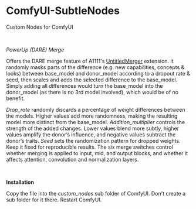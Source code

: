 # ComfyUI-SubtleNodes
Custom Nodes for ComfyUI

<br>

*PowerUp (DARE) Merge*

Offers the DARE merge feature of A1111's [UntitledMerger](https://github.com/groinge/sd-webui-untitledmerger) extension. It randomly masks parts of the difference (e.g. new capabilities, concepts & looks) between base_model and donor_model according to a dropout rate & seed, then scales and adds the selected difference to the base_model. Simply adding all differences would turn the base_model into the donor_model (as there is no 3rd model involved), which would be of no benefit.

*Drop_rate* randomly discards a percentage of weight differences between the models. Higher values add more randomness, making the resulting model more distinct from the base_model.
*Addition_multiplier* controls the strength of the added changes. Lower values blend more subtly, higher values amplify the donor’s influence, and negative values subtract the donor’s traits.
*Seed* sets the randomization pattern for dropped weights. Keep it fixed for reproducible results.
The six merge switches control whether merging is applied to input, mid, and output blocks, and whether it affects attention, convolution and normalization layers.

<br>

**Installation**

Copy the file into the *custom_nodes* sub folder of ComfyUI. Don't create a sub folder for it there. Restart ComfyUI.
